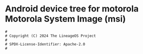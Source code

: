 # Android device tree for motorola Motorola System Image (msi)

```
#
# Copyright (C) 2024 The LineageOS Project
#
# SPDX-License-Identifier: Apache-2.0
#
```
